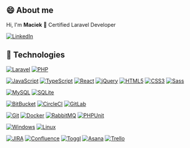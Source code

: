 ## 😄 About me

Hi, I'm **Maciek** 👋
Certified Laravel Developer

[![LinkedIn](https://img.shields.io/badge/-LinkedIn-0073B1?logo=linkedin&logoColor=FFFFFF)](https://www.linkedin.com/in/maciej-jeziorski/)

## 🔧 Technologies

[![Laravel](https://img.shields.io/badge/-Laravel-FFFFFF?logo=laravel&logoColor=FF2D20)](https://www.linkedin.com/in/maciej-jeziorski/)
[![PHP](https://img.shields.io/badge/-PHP-8892BF?logo=php&logoColor=FFFFFF)](https://www.linkedin.com/in/maciej-jeziorski/)

[![JavaScript](https://img.shields.io/badge/-JavaScript-000000?logo=javascript&logoColor=F0DB4F)](https://www.linkedin.com/in/maciej-jeziorski/)
[![TypeScript](https://img.shields.io/badge/-TypeScript-3178C6?logo=typescript&logoColor=FFFFFF)](https://www.linkedin.com/in/maciej-jeziorski/)
[![React](https://img.shields.io/badge/-React-000000?logo=react&logoColor=53C1dE)](https://www.linkedin.com/in/maciej-jeziorski/)
[![jQuery](https://img.shields.io/badge/-jQuery-FFFFFF?logo=jquery&logoColor=0868AB)](https://www.linkedin.com/in/maciej-jeziorski/)
[![HTML5](https://img.shields.io/badge/-HTML5-E34F26?logo=html5&logoColor=FFFFFF)](https://www.linkedin.com/in/maciej-jeziorski/)
[![CSS3](https://img.shields.io/badge/-CSS3-1572B6?logo=css3&logoColor=FFFFFF)](https://www.linkedin.com/in/maciej-jeziorski/)
[![Sass](https://img.shields.io/badge/-Sass-FFFFFF?logo=sass&logoColor=CD6799)](https://www.linkedin.com/in/maciej-jeziorski/)

[![MySQL](https://img.shields.io/badge/-MySQL-004E62?logo=mysql&logoColor=E97b00)](https://www.linkedin.com/in/maciej-jeziorski/)
[![SQLite](https://img.shields.io/badge/-SQLite-93D6F5?logo=sqlite&logoColor=003B57)](https://www.linkedin.com/in/maciej-jeziorski/)

[![BitBucket](https://img.shields.io/badge/-BitBucket-2185FF?logo=bitbucket&logoColor=FFFFFF)](https://www.linkedin.com/in/maciej-jeziorski/)
[![CircleCI](https://img.shields.io/badge/-CircleCI-04AA51?logo=circleci&logoColor=FFFFFF)](https://www.linkedin.com/in/maciej-jeziorski/)
[![GitLab](https://img.shields.io/badge/-GitLab-FFFFFF?logo=gitlab&logoColor=FFFFFF)](https://www.linkedin.com/in/maciej-jeziorski/)

[![Git](https://img.shields.io/badge/-Git-EB4D28?logo=git&logoColor=FFFFFF)](https://www.linkedin.com/in/maciej-jeziorski/)
[![Docker](https://img.shields.io/badge/-Docker-2496ED?logo=docker&logoColor=FFFFFF)](https://www.linkedin.com/in/maciej-jeziorski/)
[![RabbitMQ](https://img.shields.io/badge/-RabbitMQ-FF6600?logo=rabbitmq&logoColor=FFFFFF)](https://www.linkedin.com/in/maciej-jeziorski/)
[![PHPUnit](https://img.shields.io/badge/-PHPUnit-3D9CD7?logo=php&logoColor=FFFFFF)](https://www.linkedin.com/in/maciej-jeziorski/)

[![Windows](https://img.shields.io/badge/-Windows-00ADF2?logo=windows&logoColor=FFFFFF)](https://www.linkedin.com/in/maciej-jeziorski/)
[![Linux](https://img.shields.io/badge/-Linux-F5BE04?logo=linux&logoColor=000000)](https://www.linkedin.com/in/maciej-jeziorski/)

[![JIRA](https://img.shields.io/badge/-JIRA-2185FF?logo=jira+software&logoColor=FFFFFF)](https://www.linkedin.com/in/maciej-jeziorski/)
[![Confluence](https://img.shields.io/badge/-Confluence-2185FF?logo=confluence&logoColor=FFFFFF)](https://www.linkedin.com/in/maciej-jeziorski/)
[![Toggl](https://img.shields.io/badge/-Toggl-E03336?logo=toggl&logoColor=FFFFFF)](https://www.linkedin.com/in/maciej-jeziorski/)
[![Asana](https://img.shields.io/badge/-Asana-F95664?logo=asana&logoColor=FFFFFF)](https://www.linkedin.com/in/maciej-jeziorski/)
[![Trello](https://img.shields.io/badge/-Trello-0079BF?logo=trello&logoColor=FFFFFF)](https://www.linkedin.com/in/maciej-jeziorski/)
